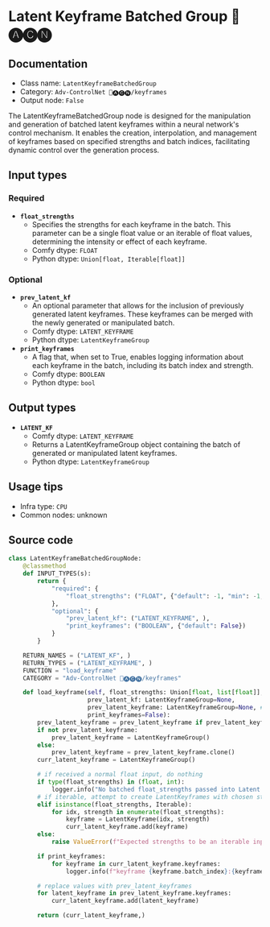 # Latent Keyframe Batched Group 🛂🅐🅒🅝
## Documentation
- Class name: `LatentKeyframeBatchedGroup`
- Category: `Adv-ControlNet 🛂🅐🅒🅝/keyframes`
- Output node: `False`

The LatentKeyframeBatchedGroup node is designed for the manipulation and generation of batched latent keyframes within a neural network's control mechanism. It enables the creation, interpolation, and management of keyframes based on specified strengths and batch indices, facilitating dynamic control over the generation process.
## Input types
### Required
- **`float_strengths`**
    - Specifies the strengths for each keyframe in the batch. This parameter can be a single float value or an iterable of float values, determining the intensity or effect of each keyframe.
    - Comfy dtype: `FLOAT`
    - Python dtype: `Union[float, Iterable[float]]`
### Optional
- **`prev_latent_kf`**
    - An optional parameter that allows for the inclusion of previously generated latent keyframes. These keyframes can be merged with the newly generated or manipulated batch.
    - Comfy dtype: `LATENT_KEYFRAME`
    - Python dtype: `LatentKeyframeGroup`
- **`print_keyframes`**
    - A flag that, when set to True, enables logging information about each keyframe in the batch, including its batch index and strength.
    - Comfy dtype: `BOOLEAN`
    - Python dtype: `bool`
## Output types
- **`LATENT_KF`**
    - Comfy dtype: `LATENT_KEYFRAME`
    - Returns a LatentKeyframeGroup object containing the batch of generated or manipulated latent keyframes.
    - Python dtype: `LatentKeyframeGroup`
## Usage tips
- Infra type: `CPU`
- Common nodes: unknown


## Source code
```python
class LatentKeyframeBatchedGroupNode:
    @classmethod
    def INPUT_TYPES(s):
        return {
            "required": {
                "float_strengths": ("FLOAT", {"default": -1, "min": -1, "step": 0.001, "forceInput": True}),
            },
            "optional": {
                "prev_latent_kf": ("LATENT_KEYFRAME", ),
                "print_keyframes": ("BOOLEAN", {"default": False})
            }
        }

    RETURN_NAMES = ("LATENT_KF", )
    RETURN_TYPES = ("LATENT_KEYFRAME", )
    FUNCTION = "load_keyframe"
    CATEGORY = "Adv-ControlNet 🛂🅐🅒🅝/keyframes"

    def load_keyframe(self, float_strengths: Union[float, list[float]],
                      prev_latent_kf: LatentKeyframeGroup=None,
                      prev_latent_keyframe: LatentKeyframeGroup=None, # old name
                      print_keyframes=False):
        prev_latent_keyframe = prev_latent_keyframe if prev_latent_keyframe else prev_latent_kf
        if not prev_latent_keyframe:
            prev_latent_keyframe = LatentKeyframeGroup()
        else:
            prev_latent_keyframe = prev_latent_keyframe.clone()
        curr_latent_keyframe = LatentKeyframeGroup()

        # if received a normal float input, do nothing
        if type(float_strengths) in (float, int):
            logger.info("No batched float_strengths passed into Latent Keyframe Batch Group node; will not create any new keyframes.")
        # if iterable, attempt to create LatentKeyframes with chosen strengths
        elif isinstance(float_strengths, Iterable):
            for idx, strength in enumerate(float_strengths):
                keyframe = LatentKeyframe(idx, strength)
                curr_latent_keyframe.add(keyframe)
        else:
            raise ValueError(f"Expected strengths to be an iterable input, but was {type(float_strengths).__repr__}.")    

        if print_keyframes:
            for keyframe in curr_latent_keyframe.keyframes:
                logger.info(f"keyframe {keyframe.batch_index}:{keyframe.strength}")

        # replace values with prev_latent_keyframes
        for latent_keyframe in prev_latent_keyframe.keyframes:
            curr_latent_keyframe.add(latent_keyframe)

        return (curr_latent_keyframe,)

```
